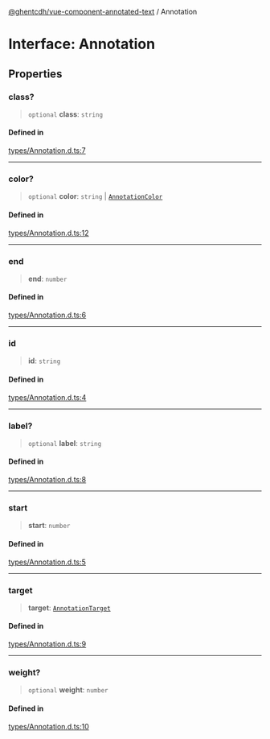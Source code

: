 [@ghentcdh/vue-component-annotated-text](../globals.md) / Annotation

# Interface: Annotation

## Properties

### class?

> `optional` **class**: `string`

#### Defined in

[types/Annotation.d.ts:7](https://github.com/GhentCDH/vue_component_annotated_text/blob/f198f4099aac4fb2c5d74cb86dba0c84c00d1230/src/types/Annotation.d.ts#L7)

***

### color?

> `optional` **color**: `string` \| [`AnnotationColor`](AnnotationColor.md)

#### Defined in

[types/Annotation.d.ts:12](https://github.com/GhentCDH/vue_component_annotated_text/blob/f198f4099aac4fb2c5d74cb86dba0c84c00d1230/src/types/Annotation.d.ts#L12)

***

### end

> **end**: `number`

#### Defined in

[types/Annotation.d.ts:6](https://github.com/GhentCDH/vue_component_annotated_text/blob/f198f4099aac4fb2c5d74cb86dba0c84c00d1230/src/types/Annotation.d.ts#L6)

***

### id

> **id**: `string`

#### Defined in

[types/Annotation.d.ts:4](https://github.com/GhentCDH/vue_component_annotated_text/blob/f198f4099aac4fb2c5d74cb86dba0c84c00d1230/src/types/Annotation.d.ts#L4)

***

### label?

> `optional` **label**: `string`

#### Defined in

[types/Annotation.d.ts:8](https://github.com/GhentCDH/vue_component_annotated_text/blob/f198f4099aac4fb2c5d74cb86dba0c84c00d1230/src/types/Annotation.d.ts#L8)

***

### start

> **start**: `number`

#### Defined in

[types/Annotation.d.ts:5](https://github.com/GhentCDH/vue_component_annotated_text/blob/f198f4099aac4fb2c5d74cb86dba0c84c00d1230/src/types/Annotation.d.ts#L5)

***

### target

> **target**: [`AnnotationTarget`](../type-aliases/AnnotationTarget.md)

#### Defined in

[types/Annotation.d.ts:9](https://github.com/GhentCDH/vue_component_annotated_text/blob/f198f4099aac4fb2c5d74cb86dba0c84c00d1230/src/types/Annotation.d.ts#L9)

***

### weight?

> `optional` **weight**: `number`

#### Defined in

[types/Annotation.d.ts:10](https://github.com/GhentCDH/vue_component_annotated_text/blob/f198f4099aac4fb2c5d74cb86dba0c84c00d1230/src/types/Annotation.d.ts#L10)
